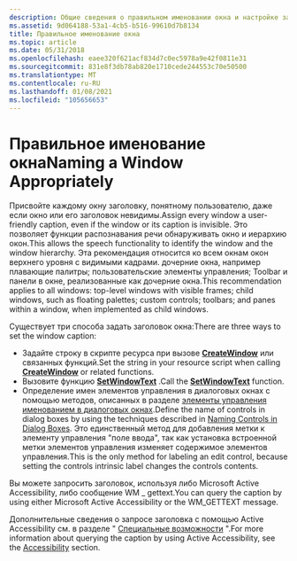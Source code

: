 ```yaml
---
description: Общие сведения о правильном именовании окна и настройке заголовка окна для планшетных ПК.
ms.assetid: 9d064188-53a1-4cb5-b516-99610d7b8134
title: Правильное именование окна
ms.topic: article
ms.date: 05/31/2018
ms.openlocfilehash: eaee320f621acf834d7c0ec5978a9e42f0811e31
ms.sourcegitcommit: 831e8f3db78ab820e1710cede244553c70e50500
ms.translationtype: MT
ms.contentlocale: ru-RU
ms.lasthandoff: 01/08/2021
ms.locfileid: "105656653"
---
```

# <a name="naming-a-window-appropriately"></a><span data-ttu-id="18f64-103">Правильное именование окна</span><span class="sxs-lookup"><span data-stu-id="18f64-103">Naming a Window Appropriately</span></span>

<span data-ttu-id="18f64-104">Присвойте каждому окну заголовку, понятному пользователю, даже если окно или его заголовок невидимы.</span><span class="sxs-lookup"><span data-stu-id="18f64-104">Assign every window a user-friendly caption, even if the window or its caption is invisible.</span></span> <span data-ttu-id="18f64-105">Это позволяет функции распознавания речи обнаруживать окно и иерархию окон.</span><span class="sxs-lookup"><span data-stu-id="18f64-105">This allows the speech functionality to identify the window and the window hierarchy.</span></span> <span data-ttu-id="18f64-106">Эта рекомендация относится ко всем окнам окон верхнего уровня с видимыми кадрами. дочерние окна, например плавающие палитры; пользовательские элементы управления; Toolbar и панели в окне, реализованные как дочерние окна.</span><span class="sxs-lookup"><span data-stu-id="18f64-106">This recommendation applies to all windows: top-level windows with visible frames; child windows, such as floating palettes; custom controls; toolbars; and panes within a window, when implemented as child windows.</span></span>

<span data-ttu-id="18f64-107">Существует три способа задать заголовок окна:</span><span class="sxs-lookup"><span data-stu-id="18f64-107">There are three ways to set the window caption:</span></span>

-   <span data-ttu-id="18f64-108">Задайте строку в скрипте ресурса при вызове [**CreateWindow**](/windows/desktop/api/winuser/nf-winuser-createwindowa) или связанных функций.</span><span class="sxs-lookup"><span data-stu-id="18f64-108">Set the string in your resource script when calling [**CreateWindow**](/windows/desktop/api/winuser/nf-winuser-createwindowa) or related functions.</span></span>
-   <span data-ttu-id="18f64-109">Вызовите функцию [**SetWindowText**](/windows/desktop/api/winuser/nf-winuser-setwindowtexta) .</span><span class="sxs-lookup"><span data-stu-id="18f64-109">Call the [**SetWindowText**](/windows/desktop/api/winuser/nf-winuser-setwindowtexta) function.</span></span>
-   <span data-ttu-id="18f64-110">Определение имен элементов управления в диалоговых окнах с помощью методов, описанных в разделе [элементы управления именованием в диалоговых окнах](naming-controls-in-dialog-boxes.md).</span><span class="sxs-lookup"><span data-stu-id="18f64-110">Define the name of controls in dialog boxes by using the techniques described in [Naming Controls in Dialog Boxes](naming-controls-in-dialog-boxes.md).</span></span> <span data-ttu-id="18f64-111">Это единственный метод для добавления метки к элементу управления "поле ввода", так как установка встроенной метки элементов управления изменяет содержимое элементов управления.</span><span class="sxs-lookup"><span data-stu-id="18f64-111">This is the only method for labeling an edit control, because setting the controls intrinsic label changes the controls contents.</span></span>

<span data-ttu-id="18f64-112">Вы можете запросить заголовок, используя либо Microsoft Active Accessibility, либо сообщение WM \_ gettext.</span><span class="sxs-lookup"><span data-stu-id="18f64-112">You can query the caption by using either Microsoft Active Accessibility or the WM\_GETTEXT message.</span></span>

<span data-ttu-id="18f64-113">Дополнительные сведения о запросе заголовка с помощью Active Accessibility см. в разделе " [Специальные возможности](/windows/desktop/accessibility) ".</span><span class="sxs-lookup"><span data-stu-id="18f64-113">For more information about querying the caption by using Active Accessibility, see the [Accessibility](/windows/desktop/accessibility) section.</span></span>

 

 
